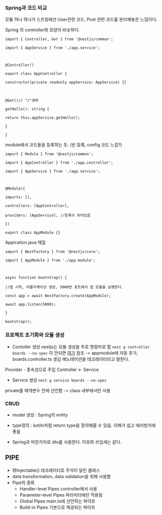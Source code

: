 ### Spring과 코드 비교

  

모듈 하나 하나가 스프링에선 User관련 코드, Post 관련 코드를 분리해놓은 느낌이다.

  

Spring 의 controller와 모양이 비슷하다.

```
import { Controller, Get } from '@nestjs/common';

import { AppService } from './app.service';

  

@Controller()

export class AppController {

constructor(private readonly appService: AppService) {}

  

@Get()// "/"생략

getHello(): string {

return this.appService.getHello();

}

}
```

  

module에서 코드들을 등록하는 듯. (빈 등록, config 코드 느낌?)

```
import { Module } from '@nestjs/common';

import { AppController } from './app.controller';

import { AppService } from './app.service';

  

@Module({

imports: [],

controllers: [AppController],

providers: [AppService], //등록이 되어있음

})

export class AppModule {}
```

  

Appication.java 재질

```
import { NestFactory } from '@nestjs/core';

import { AppModule } from './app.module';

  

async function bootstrap() {

//앱 시작, 어플리케이션 생성, 5000번 포트에서 앱 모듈을 실행한다.

const app = await NestFactory.create(AppModule);

await app.listen(5000);

}

bootstrap();
```


### 프로젝트 초기화와 모듈 생성

- Contoller 생성
nestjs는 모듈 생성을 주로 명령어로 함
`nest g controller boards --no-spec`
이 안되면 [여기](https://hellcoding.tistory.com/entry/VSCode-%EC%98%A4%EB%A5%98-%EC%9D%B4-%EC%8B%9C%EC%8A%A4%ED%85%9C%EC%97%90%EC%84%9C-%EC%8A%A4%ED%81%AC%EB%A6%BD%ED%8A%B8%EB%A5%BC-%EC%8B%A4%ED%96%89%ED%95%A0-%EC%88%98-%EC%97%86%EC%9C%BC%EB%AF%80%EB%A1%9C) 참조
-> appmodule에 자동 추가, boards.controller.ts 생김
애노테이션을 데코레이터라고 말한다.

Provider - 종속성으로 주입
Controller <- Service

- Service 생성
`nest g service boards --no-spec`

private를 매개변수 안에 선언함 -> class 내부에서만 사용


### CRUD
- model 생성 : Spring의 entity
+ type정의 : kotiln처럼 return type을 정의해줄 수 있음. 이해가 쉽고 에러방지에 좋음
- Spring과 마찬가지로 dto를 사용한다. 이유와 쓰임새는 같다.

## PIPE
- @Injectable() 데코레이터로 주석이 달린 클래스
- data transformation, data validation을 위해 사용함
- Pipe의 종류
    - Handler-level Pipes
        controller에서 사용
    - Parameter-level Pipes
        파라미터에만 적용됨
    - Global Pipes
        main.ts에 선언하는 파이프
    - Build-in Pipes
        기본으로 제공되는 파이프


